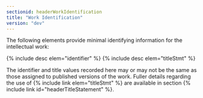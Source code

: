 ```yaml
---
sectionid: headerWorkIdentification
title: "Work Identification"
version: "dev"
---
```


The following elements provide minimal identifying information for the intellectual work:

  
{% include desc elem="identifier" %} 
{% include desc elem="titleStmt" %} 
 

The identifier and title values recorded here may or may not be the same as those assigned to published versions of the work. Fuller details regarding the use of {% include link elem="titleStmt" %} are available in section {% include link id="headerTitleStatement" %}.
